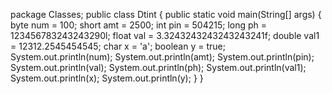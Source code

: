 package Classes;
public class Dtint
{
public static void main(String[] args) 
{
    byte num = 100;
    short amt = 2500;
    int pin = 504215;
    long ph = 123456783243243290l;
    float val = 3.3243243243243243241f;
    double val1 = 12312.2545454545;
    char x = 'a';
    boolean y = true;
   System.out.println(num);
   System.out.println(amt);
   System.out.println(pin);
   System.out.println(val);
   System.out.println(ph);
   System.out.println(val1);
   System.out.println(x);
   System.out.println(y);
}
}
